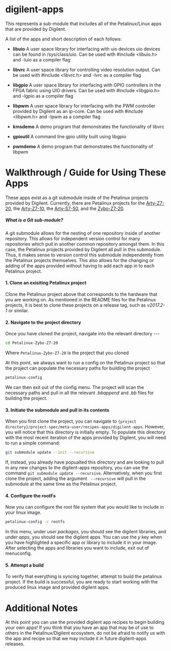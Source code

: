 # digilent-apps

This represents a sub-module that includes all of the Petalinux/Linux apps that are provided by Digilent.

A list of the apps and short description of each follows:

+ **libuio**
  A user space library for interfacing with uio devices
  uio devices can be found in /sys/class/uio.
  Can be used with #include <libuio.h> and -luio as a compiler flag
  
+ **libvrc**
  A user space library for controlling video resolution output.
  Can be used with #include <libvrc.h> and -lvrc as a compiler flag
  
+ **libgpio**
  A user space library for interfacing with GPIO controllers in the FPGA fabric using UIO drivers. 
  Can be used with #include <libgpio.h> and -lgpio as a compiler flag

+ **libpwm**
  A user space library for interfacing with the PWM controller provided by Digilent as an ip-core. 
  Can be used with #include <libpwm.h> and -lpwm as a compiler flag

+ **kmsdemo**
  A demo program that demonstrates the functionality of libvrc
  
+ **gpioutil**
  A command line gpio utility built using libgpio

+ **pwmdemo**
  A demo program that demonstrates the functionality of libpwm


# Walkthrough / Guide for Using These Apps

These apps exist as a git submodule inside of the Petalinux projects provided by Digilent. Currently, there are Petalinux projects for the [Arty-Z7-20](https://github.com/Digilent/Petalinux-Arty-Z7-20), the [Arty-Z7-10](https://github.com/Digilent/Petalinux-Arty-Z7-10), the [Arty-S7-50](https://github.com/Digilent/Petalinux-Arty-S7-50), and the [Zybo-Z7-20](https://github.com/Digilent/Petalinux-Zybo-Z7-20).

##### What is a Git sub-module?
A git submodule allows for the nesting of one repository inside of another repository. This allows for independent version control for many repositories which pull in another common repository amongst them. In this case, the Petalinux projects provided by Digilent all pull in this submodule. Thus, it makes sense to version control this submodule independently from the Petalinux projects themselves. This also allows for the changing or adding of the apps provided without having to add each app in to each Petalinux project.

#### 1. Clone an exisiting Petalinux project
Clone the Petalinux project above that corresponds to the hardware that you are working on. As mentioned in the README files for the Petalinux projects, it is best to clone these projects on a release tag, such as *v2017.2-1* or similar.

#### 2. Navigate to the project directory
Once you have cloned the project, navigate into the relevant directory --- 
```bash
cd Petalinux-Zybo-Z7-20
```
Where `Petalinux-Zybo-Z7-20` is the project that you cloned

At this point, we always want to run a config on the Petalinux project so that the project can populate the necessary paths for building the project
```bash
petalinux-config
``` 
We can then exit out of the config menu. The project will scan the necessary paths and pull in all the relevant *.bbappend* and *.bb* files for building the project.

#### 3. Initiate the submodule and pull in its contents
When you first clone the project, you can navigate to `{project directory}/project-spec/meta-user/recipes-apps/digilent-apps`. However, you will notice that this directory is initially empty. To populate this directory with the most recent iteration of the apps provided by Digilent, you will need to run a simple command:
```bash
git submodule update --init --recursive
```

If, instead, you already have popualted this directory and are looking to pull in any new changes to the digilent-apps repository, you can use the command `git submodule update --recursive`. Alternatively, when you first clone the project, adding the argument ` --recursive` will pull in the submodule at the same time as the Petalinux project.

#### 4. Configure the rootFs
Now you can configure the root file system that you would like to include in your linux image.
```bash
petalinux-config -c rootfs
```
In this menu, under *user packages*, you should see the digilent libraries, and under *apps*, you should see the digilent apps. You can use the *y* key when you have highlighted a specific app or library to include it in your image. After selecting the apps and libraries you want to include, exit out of menuconfig.

#### 5. Attempt a build
To verify that everything is syncing together, attempt to build the petalinux project. If the build is successful, you are ready to start working with the produced linux image and provided digilent apps.

# Additional Notes
At this point you can use the provided digilent app recipes to begin building your own apps! If you think that you have an app that may be of use to others in the Petalinux/Digilent ecosystem, do not be afraid to notify us with the app and recipe so that we may include it in future digilent-apps releases.
